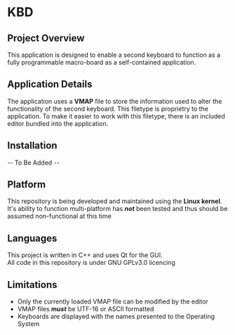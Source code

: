 # KBD
## Project Overview
This application is designed to enable a second keyboard to function as a fully programmable macro-board as a self-contained application.
## Application Details
The application uses a **VMAP** file to store the information used to alter the functionality of the second keyboard. This filetype is proprietry to the application. To make it easier to work with this filetype, there is an included editor bundled into the application.
## Installation
-- To Be Added --
## Platform
This repository is being developed and maintained using the **Linux kernel**.<br />
It's ability to function multi-platform has **_not_** been tested and thus should be assumed non-functional at this time
## Languages
This project is written in C++ and uses Qt for the GUI. <br />
All code in this repository is under GNU GPLv3.0 licencing
## Limitations
- Only the currently loaded VMAP file can be modified by the editor
- VMAP files **_must_** be UTF-16 or ASCII formatted
- Keyboards are displayed with the names presented to the Operating System
